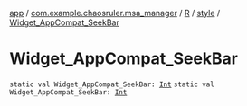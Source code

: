 [app](../../../index.md) / [com.example.chaosruler.msa_manager](../../index.md) / [R](../index.md) / [style](index.md) / [Widget_AppCompat_SeekBar](.)

# Widget_AppCompat_SeekBar

`static val Widget_AppCompat_SeekBar: `[`Int`](https://kotlinlang.org/api/latest/jvm/stdlib/kotlin/-int/index.html)
`static val Widget_AppCompat_SeekBar: `[`Int`](https://kotlinlang.org/api/latest/jvm/stdlib/kotlin/-int/index.html)